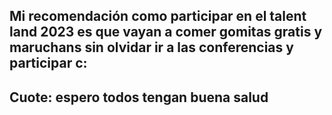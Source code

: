 Mi recomendación como participar en el talent land 2023 es que vayan a comer gomitas gratis y maruchans sin olvidar ir a las conferencias y participar 
c:
---------
Cuote: espero todos tengan buena salud
---------
